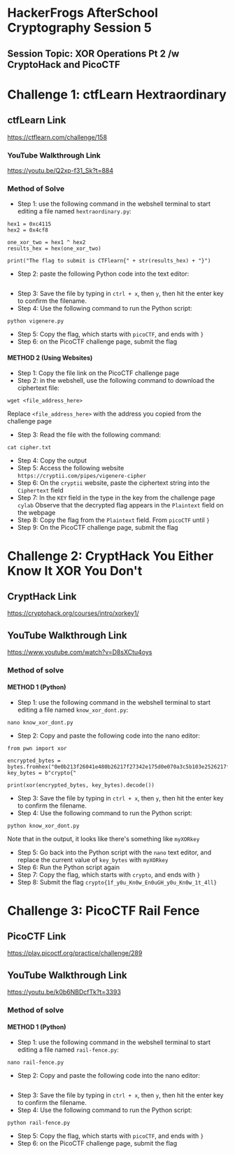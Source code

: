 # HackerFrogs AfterSchool Cryptography Session 5
## Session Topic: XOR Operations Pt 2 /w CryptoHack and PicoCTF
# Challenge 1: ctfLearn Hextraordinary
## ctfLearn Link
https://ctflearn.com/challenge/158
### YouTube Walkthrough Link
https://youtu.be/Q2xp-f31_Sk?t=884
### Method of Solve
* Step 1: use the following command in the webshell terminal to start editing a file named `hextraordinary.py`:
```
hex1 = 0xc4115
hex2 = 0x4cf8

one_xor_two = hex1 ^ hex2
results_hex = hex(one_xor_two)

print("The flag to submit is CTFlearn{" + str(results_hex) + "}")
```
* Step 2: paste the following Python code into the text editor:
```
```
* Step 3: Save the file by typing in `ctrl + x`, then `y`, then hit the enter key to confirm the filename.
* Step 4: Use the following command to run the Python script:
```
python vigenere.py
```
* Step 5: Copy the flag, which starts with `picoCTF`, and ends with `}`
* Step 6: on the PicoCTF challenge page, submit the flag
#### METHOD 2 (Using Websites)
* Step 1: Copy the file link on the PicoCTF challenge page
* Step 2: in the webshell, use the following command to download the ciphertext file:
```
wget <file_address_here>
```
Replace `<file_address_here>` with the address you copied from the challenge page
* Step 3: Read the file with the following command:
```
cat cipher.txt
```
* Step 4: Copy the output
* Step 5: Access the following website `https://cryptii.com/pipes/vigenere-cipher`
* Step 6: On the `cryptii` website, paste the ciphertext string into the `Ciphertext` field
* Step 7: In the `KEY` field in the type in the key from the challenge page `cylab`
Observe that the decrypted flag appears in the `Plaintext` field on the webpage
* Step 8: Copy the flag from the `Plaintext` field. From `picoCTF` until `}`
* Step 9: On the PicoCTF challenge page, submit the flag
# Challenge 2: CryptHack You Either Know It XOR You Don't
## CryptHack Link
https://cryptohack.org/courses/intro/xorkey1/
## YouTube Walkthrough Link
https://www.youtube.com/watch?v=D8sXCtu4oys
### Method of solve
#### METHOD 1 (Python)
* Step 1: use the following command in the webshell terminal to start editing a file named `know_xor_dont.py`:
```
nano know_xor_dont.py
```
* Step 2: Copy and paste the following code into the nano editor:
```
from pwn import xor

encrypted_bytes = bytes.fromhex("0e0b213f26041e480b26217f27342e175d0e070a3c5b103e2526217f27342e175d0e077e263451150104")
key_bytes = b"crypto{"

print(xor(encrypted_bytes, key_bytes).decode())
```
* Step 3: Save the file by typing in `ctrl + x`, then `y`, then hit the enter key to confirm the filename.
* Step 4: Use the following command to run the Python script:
```
python know_xor_dont.py
```
Note that in the output, it looks like there's something like `myXORkey`
* Step 5: Go back into the Python script with the `nano` text editor, and replace the current value of `key_bytes` with `myXORkey`
* Step 6: Run the Python script again
* Step 7: Copy the flag, which starts with `crypto`, and ends with `}`
* Step 8: Submit the flag `crypto{1f_y0u_Kn0w_En0uGH_y0u_Kn0w_1t_4ll}`
# Challenge 3: PicoCTF Rail Fence
## PicoCTF Link
https://play.picoctf.org/practice/challenge/289
## YouTube Walkthrough Link
https://youtu.be/k0b6NBDcfTk?t=3393
### Method of solve
#### METHOD 1 (Python)
* Step 1: use the following command in the webshell terminal to start editing a file named `rail-fence.py`:
```
nano rail-fence.py
```
* Step 2: Copy and paste the following code into the nano editor:
```
```
* Step 3: Save the file by typing in `ctrl + x`, then `y`, then hit the enter key to confirm the filename.
* Step 4: Use the following command to run the Python script:
```
python rail-fence.py
```
* Step 5: Copy the flag, which starts with `picoCTF`, and ends with `}`
* Step 6: on the PicoCTF challenge page, submit the flag
